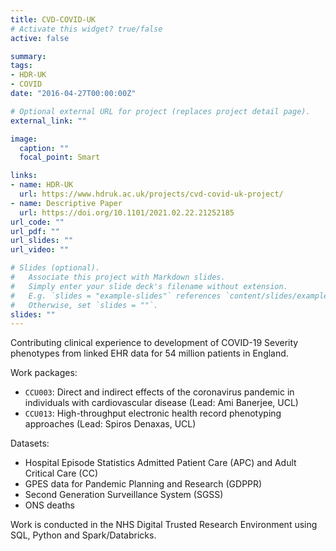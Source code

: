 ```yaml
---
title: CVD-COVID-UK
# Activate this widget? true/false
active: false

summary:
tags:
- HDR-UK
- COVID
date: "2016-04-27T00:00:00Z"

# Optional external URL for project (replaces project detail page).
external_link: ""

image:
  caption: ""
  focal_point: Smart

links:
- name: HDR-UK
  url: https://www.hdruk.ac.uk/projects/cvd-covid-uk-project/
- name: Descriptive Paper
  url: https://doi.org/10.1101/2021.02.22.21252185
url_code: ""
url_pdf: ""
url_slides: ""
url_video: ""

# Slides (optional).
#   Associate this project with Markdown slides.
#   Simply enter your slide deck's filename without extension.
#   E.g. `slides = "example-slides"` references `content/slides/example-slides.md`.
#   Otherwise, set `slides = ""`.
slides: ""
---
```

Contributing clinical experience to development of COVID-19 Severity phenotypes from linked EHR data for 54 million patients in England.

Work packages:

* `CCU003`: Direct and indirect effects of the coronavirus pandemic in individuals with cardiovascular disease (Lead: Ami Banerjee, UCL)
* `CCU013`: High-throughput electronic health record phenotyping approaches (Lead: Spiros Denaxas, UCL)

Datasets:

* Hospital Episode Statistics Admitted Patient Care (APC) and Adult Critical Care (CC)
* GPES data for Pandemic Planning and Research (GDPPR)
* Second Generation Surveillance System (SGSS)
* ONS deaths

Work is conducted in the NHS Digital Trusted Research Environment using SQL, Python and Spark/Databricks.
